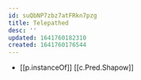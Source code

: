 ```yaml
---
id: suQbNP7zbz7atFRkn7pzg
title: Telepathed
desc: ''
updated: 1641760182310
created: 1641760176544
---
```


- [[p.instanceOf]] [[c.Pred.Shapow]]
